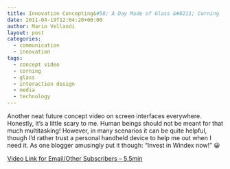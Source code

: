 ```yaml
---
title: Innovation Concepting&#58; A Day Made of Glass &#8211; Corning
date: 2011-04-19T12:04:20+00:00
author: Mario Vellandi
layout: post
categories:
  - communication
  - innovation
tags:
  - concept video
  - corning
  - glass
  - interaction design
  - media
  - technology
---
```

Another neat future concept video on screen interfaces everywhere. Honestly, it&#8217;s a little scary to me. Human beings should not be meant for that much multitasking! However, in many scenarios it can be quite helpful, though I&#8217;d rather trust a personal handheld device to help me out when I need it. As one blogger amusingly put it though: &#8220;Invest in Windex now!&#8221; 😀

[Video Link for Email/Other Subscribers &#8211; 5.5min](http://www.youtube.com/watch?v=6Cf7IL_eZ38)
